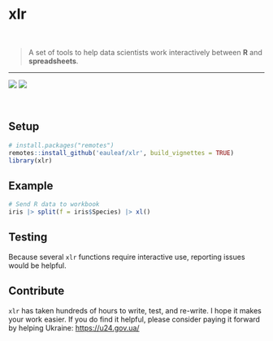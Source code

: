 xlr
================

<br>

> A set of tools to help data scientists work interactively between
> **R** and **spreadsheets**.

<hr>
<!-- badges: start -->

[![](https://img.shields.io/badge/devel%20version-0.0.0.9047-blue.svg)](https://github.com/eauleaf/xlr)
[![](https://img.shields.io/github/last-commit/eauleaf/xlr.svg)](https://github.com/eauleaf/xlr/commits/main)
<!-- badges: end -->

<br>

## Setup

``` r
# install.packages("remotes")
remotes::install_github('eauleaf/xlr', build_vignettes = TRUE)
library(xlr)
```

## Example

``` r
# Send R data to workbook
iris |> split(f = iris$Species) |> xl()
```

## Testing

Because several `xlr` functions require interactive use, reporting
issues would be helpful.

## Contribute

`xlr` has taken hundreds of hours to write, test, and re-write. I hope
it makes your work easier. If you do find it helpful, please consider
paying it forward by helping Ukraine: <https://u24.gov.ua/>
